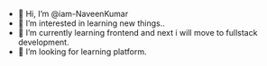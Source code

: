 - 👋 Hi, I’m @iam-NaveenKumar
- 👀 I’m interested in learning new things..
- 🌱 I’m currently learning frontend and next i will move to fullstack development.
- 💞️ I’m looking for learning platform.

<!---
iam-NaveenKumar/iam-NaveenKumar is a ✨ special ✨ repository because its `README.md` (this file) appears on your GitHub profile.
You can click the Preview link to take a look at your changes.
--->

